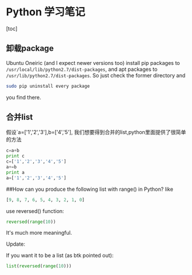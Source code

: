 # Python 学习笔记

[toc]

## 卸载package

Ubuntu Oneiric (and I expect newer versions too) install pip packages to `/usr/local/lib/python2.7/dist-packages`, and apt packages to `/usr/lib/python2.7/dist-packages`. So just check the former directory and 
```bash
sudo pip uninstall every package
```
you find there.

## 合并list
假设`a=['1','2','3'],b=['4','5'], 我们想要得到合并的list,python里面提供了很简单的方法
```python
c=a+b
print c
c=['1','2','3','4','5']
a+=b
print a
a=['1','2','3','4','5']
```

##How can you produce the following list with range() in Python?
like
```python
[9, 8, 7, 6, 5, 4, 3, 2, 1, 0]
```

use reversed() function:
```python
reversed(range(10))
```
It's much more meaningful.

Update:

If you want it to be a list (as btk pointed out):
```python
list(reversed(range(10)))
```


